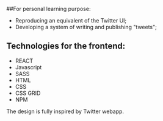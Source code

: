 ##For personal learning purpose:

- Reproducing an equivalent of the Twitter UI;
- Developing a system of writing and publishing "tweets";


## Technologies for the frontend:

- REACT
- Javascript
- SASS
- HTML
- CSS
- CSS GRID
- NPM

The design is fully inspired by Twitter webapp. 